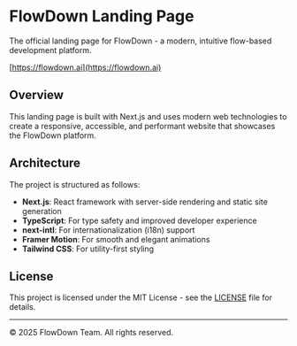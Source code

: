 # FlowDown Landing Page

The official landing page for FlowDown - a modern, intuitive flow-based development platform.

[https://flowdown.ai](https://flowdown.ai)

## Overview

This landing page is built with Next.js and uses modern web technologies to create a responsive, accessible, and performant website that showcases the FlowDown platform.

## Architecture

The project is structured as follows:

- **Next.js**: React framework with server-side rendering and static site generation
- **TypeScript**: For type safety and improved developer experience
- **next-intl**: For internationalization (i18n) support
- **Framer Motion**: For smooth and elegant animations
- **Tailwind CSS**: For utility-first styling

## License

This project is licensed under the MIT License - see the [LICENSE](./LICENSE) file for details.

---

© 2025 FlowDown Team. All rights reserved.
